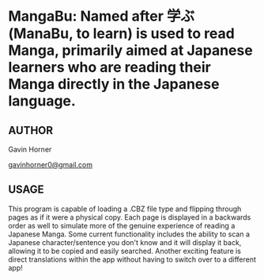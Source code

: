 # MangaBu: Named after 学ぶ (ManaBu, to learn) is used to read Manga, primarily aimed at Japanese learners who are reading their Manga directly in the Japanese language.

## AUTHOR
Gavin Horner

gavinhorner0@gmail.com

## USAGE
This program is capable of loading a .CBZ file type and flipping through pages as if it were a physical copy. Each page is displayed in a backwards order as well to simulate more of the genuine experience of reading a Japanese Manga. Some current functionality includes the ability to scan a Japanese character/sentence you don't know and it will display it back, allowing it to be copied and easily searched. Another exciting feature is direct translations within the app without having to switch over to a different app!
